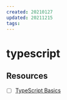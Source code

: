 ```yaml
---
created: 20210127
updated: 20211215
tags:
---
```


# typescript

## Resources

- [ ] [TypeScript Basics](https://microsoft.github.io/TypeScript-New-Handbook/everything/)

